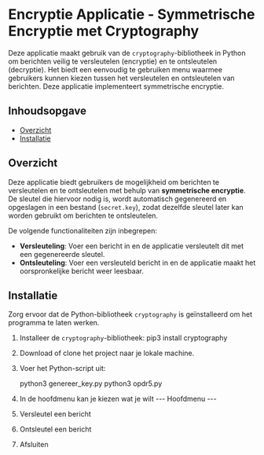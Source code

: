 # Encryptie Applicatie - Symmetrische Encryptie met Cryptography

Deze applicatie maakt gebruik van de `cryptography`-bibliotheek in Python om berichten veilig te versleutelen (encryptie) en te ontsleutelen (decryptie). Het biedt een eenvoudig te gebruiken menu waarmee gebruikers kunnen kiezen tussen het versleutelen en ontsleutelen van berichten. Deze applicatie implementeert symmetrische encryptie.

## Inhoudsopgave

- [Overzicht](#overzicht)
- [Installatie](#installatie)


## Overzicht

Deze applicatie biedt gebruikers de mogelijkheid om berichten te versleutelen en te ontsleutelen met behulp van **symmetrische encryptie**. De sleutel die hiervoor nodig is, wordt automatisch gegenereerd en opgeslagen in een bestand (`secret.key`), zodat dezelfde sleutel later kan worden gebruikt om berichten te ontsleutelen. 

De volgende functionaliteiten zijn inbegrepen:
- **Versleuteling**: Voer een bericht in en de applicatie versleutelt dit met een gegenereerde sleutel.
- **Ontsleuteling**: Voer een versleuteld bericht in en de applicatie maakt het oorspronkelijke bericht weer leesbaar.

## Installatie

Zorg ervoor dat de Python-bibliotheek `cryptography` is geïnstalleerd om het programma te laten werken.

1. Installeer de `cryptography`-bibliotheek:
   pip3 install cryptography

2.	Download of clone het project naar je lokale machine.

3.	Voer het Python-script uit:

    python3 genereer_key.py
    python3 opdr5.py

4.  In de hoofdmenu kan je kiezen wat je wilt
    --- Hoofdmenu ---
1. Versleutel een bericht
2. Ontsleutel een bericht
3. Afsluiten
